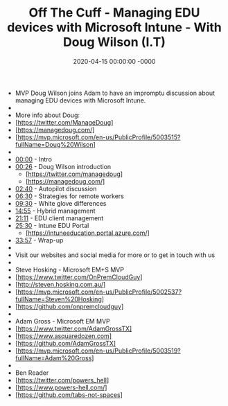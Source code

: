 ﻿---
layout: post
title: "Off The Cuff - Managing EDU devices with Microsoft Intune - With Doug Wilson (I.T)"
date: 2020-04-15 00:00:00 -0000
categories:
---

 * MVP Doug Wilson joins Adam to have an impromptu discussion about managing EDU devices with Microsoft Intune.
 * 
 * More info about Doug:
 * [https://twitter.com/ManageDoug]
 * [https://managedoug.com/]
 * [https://mvp.microsoft.com/en-us/PublicProfile/5003515?fullName=Doug%20Wilson]
 * 
 * [00:00](https://www.youtube.com/watch?v=t-Qr6e8-0GE&t=0s) - Intro
 * [00:26](https://www.youtube.com/watch?v=t-Qr6e8-0GE&t=26s) - Doug Wilson introduction
   - [https://twitter.com/managedoug]
   - [https://managedoug.com/]
 * [02:40](https://www.youtube.com/watch?v=t-Qr6e8-0GE&t=160s) - Autopilot discussion
 * [06:30](https://www.youtube.com/watch?v=t-Qr6e8-0GE&t=390s) - Strategies for remote workers
 * [09:30](https://www.youtube.com/watch?v=t-Qr6e8-0GE&t=570s) - White glove differences
 * [14:55](https://www.youtube.com/watch?v=t-Qr6e8-0GE&t=895s) - Hybrid management 
 * [21:11](https://www.youtube.com/watch?v=t-Qr6e8-0GE&t=1271s) - EDU client management
 * [25:30](https://www.youtube.com/watch?v=t-Qr6e8-0GE&t=1530s) - Intune EDU Portal
   - [https://intuneeducation.portal.azure.com/]
 * [33:57](https://www.youtube.com/watch?v=t-Qr6e8-0GE&t=2037s) - Wrap-up 
 * 
 * Visit our websites and social media for more or to get in touch with us
 * 
 * Steve Hosking - Microsoft EM+S MVP
 * [https://www.twitter.com/OnPremCloudGuy]
 * [http://steven.hosking.com.au/]
 * [https://mvp.microsoft.com/en-us/PublicProfile/5002537?fullName=Steven%20Hosking]
 * [https://github.com/onpremcloudguy]
 * 
 * Adam Gross - Microsoft EM MVP
 * [https://www.twitter.com/AdamGrossTX]
 * [https://www.asquaredozen.com]
 * [https://github.com/AdamGrossTX]
 * [https://mvp.microsoft.com/en-us/PublicProfile/5003519?fullName=Adam%20Gross]
 * 
 * Ben Reader
 * [https://twitter.com/powers_hell]
 * [https://www.powers-hell.com/]
 * [https://github.com/tabs-not-spaces]
